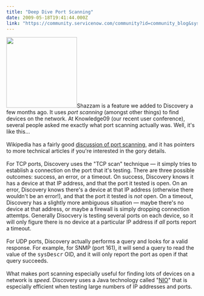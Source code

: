```yaml
---
title: "Deep Dive Port Scanning"
date: 2009-05-18T19:41:44.000Z
link: "https://community.servicenow.com/community?id=community_blog&sys_id=47fda62ddbd0dbc01dcaf3231f9619ab"
---
```

<p><img  alt="" class="jive-image" src="52733b35db505704ed6af3231f9619af.iix" style="width: auto; height: 186px;" />Shazzam is a feature we added to Discovery a few months ago. It uses <i>port scanning</i> (amongst other things) to find devices on the network. At Knowledge09 (our recent user conference), several people asked me exactly what port scanning actually was. Well, it's like this...<br /><br />Wikipedia has a fairly good <a title=".wikipedia.org/wiki/Port_scanning" href="http://en.wikipedia.org/wiki/Port_scanning">discussion of port scanning</a>, and it has pointers to more technical articles if you're interested in the gory details. <br /><br />For TCP ports, Discovery uses the "TCP scan" technique — it simply tries to establish a connection on the port that it's testing. There are three possible outcomes: success, an error, or a timeout. On success, Discovery knows it has a device at that IP address, and that the port it tested is open. On an error, Discovery knows there's a device at that IP address (otherwise there wouldn't be an error!), and that the port it tested is <i>not</i> open. On a timeout, Discovery has a slightly more ambiguous situation — maybe there's no device at that address, or maybe a firewall is simply dropping connection attemtps. Generally Disocvery is testing several ports on each device, so it will only figure there is no device at a particular IP address if <i>all</i> ports report a timeout.<br /><br />For UDP ports, Discovery actually performs a query and looks for a valid response. For example, for SNMP (port 161), it will send a query to read the value of the <tt>sysDescr</tt> OID, and it will only report the port as open if that query succeeds.<br /><br />What makes port scanning especially useful for finding lots of devices on a network is <i>speed</i>. Discovery uses a Java technology called "<a title=".wikipedia.org/wiki/New_I/O" href="http://en.wikipedia.org/wiki/New_I/O">NIO</a>" that is especially efficient when testing large numbers of IP addresses and ports.</p>